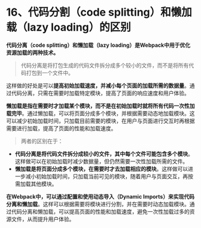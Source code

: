 # 16、代码分割（code splitting）和懒加载（lazy loading）的区别

**代码分离（code splitting）和懒加载（lazy loading）是Webpack中用于优化资源加载的两种技术。**

> 代码分离是将打包生成的代码文件拆分成多个较小的文件，而不是将所有代码打包到一个文件中。

这样做的好处是可以**提高初始加载速度，并减小每个页面的加载所需的数据量**。通过代码分离，只需在需要时加载特定模块，提高了页面的响应速度和用户体验。

**懒加载是指在需要时才加载某个模块，而不是在初始加载时就将所有代码一次性加载完毕**。通过懒加载，可以将页面分成多个模块，并根据需要动态地加载模块。这可以减少初始加载时间，只加载目前需要的模块，在用户与页面进行交互时再根据需要进行加载，提高了页面的性能和加载速度。

> 两者的区别在于：

- **代码分离是将代码文件拆分成较小的文件，其中每个文件可能包含多个模块**。这样做可以在初始加载时减少数据量，但仍然需要一次性加载所需的文件。
- **懒加载是将页面分成多个模块，在需要时才去加载相应的模块**。这样做可以进一步减小初始加载时间，只加载当前可见的模块，随着用户与页面交互，再按需加载其他模块。

**在Webpack中，可以通过配置和使用动态导入（Dynamic Imports）来实现代码分离和懒加载**。这样可以根据需要将模块进行分割，并在需要时动态加载模块。通过代码分离和懒加载，可以提高页面的性能和加载速度，避免一次性加载过多的资源文件，从而提升用户体验。
